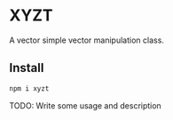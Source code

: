 # XYZT
A vector simple vector manipulation class.

## Install

```bash
npm i xyzt
```




TODO: Write some usage and description
